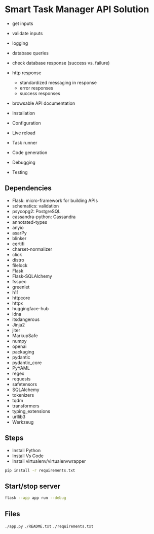 # Smart Task Manager API Solution


- get inputs
- validate inputs
- logging
- database queries
- check database response (success vs. failure)
- http response
    - standardized messaging in response
    - error responses
    - success responses
- browsable API documentation


- Installation
- Configuration
- Live reload
- Task runner
- Code generation
- Debugging
- Testing

## Dependencies

- Flask: micro-framework for building APIs
- schematics: validation
- psycopg2: PostgreSQL
- cassandra-python: Cassandra
- annotated-types
- anyio
- asarPy
- blinker
- certifi
- charset-normalizer
- click
- distro
- filelock
- Flask
- Flask-SQLAlchemy
- fsspec
- greenlet
- h11
- httpcore
- httpx
- huggingface-hub
- idna
- itsdangerous
- Jinja2
- jiter
- MarkupSafe
- numpy
- openai
- packaging
- pydantic
- pydantic_core
- PyYAML
- regex
- requests
- safetensors
- SQLAlchemy
- tokenizers
- tqdm
- transformers
- typing_extensions 
- urllib3
- Werkzeug

## Steps

- Install Python
- Install Vs Code
- Install virtualenv/virtualenvwrapper

```bash
pip install -r requirements.txt
```

## Start/stop server

```bash
flask --app app run --debug
```

## Files

`./app.py`
`./README.txt`
`./requirements.txt`

